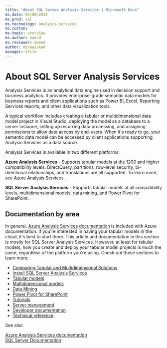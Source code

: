 ```yaml
---
title: "About SQL Server Analysis Services | Microsoft Docs"
ms.date: 05/08/2018
ms.prod: sql
ms.technology: analysis-services
ms.custom:
ms.topic: overview
ms.author: owend
ms.reviewer: owend
author: minewiskan
manager: kfile
---
```

# About SQL Server Analysis Services

Analysis Services is an analytical data engine used in decision support and business analytics. It provides enterprise-grade semantic data models for business reports and client applications such as Power BI, Excel, Reporting Services reports, and other data visualization tools.  

A typical workflow includes creating a tabular or multidimensional data model project in Visual Studio, deploying the model as a database to a server instance, setting up recurring data processing, and assigning permissions to allow data access by end-users. When it's ready to go, your semantic data model can be accessed by client applications supporting Analysis Services as a data source.  

Analysis Services is available in two different platforms: 

**Azure Analysis Services** - Supports tabular models at the 1200 and higher compatibility levels. DirectQuery, partitions, row-level security, bi-directional relationships, and translations are all supported. To learn more, see [Azure Analysis Services](https://docs.microsoft.com/azure/analysis-services/).

**SQL Server Analysis Services** - Supports tabular models at all compatibility levels, multidimensional models, data mining, and Power Pivot for SharePoint.
 
 ## Documentation by area  
In general, [Azure Analysis Services documentation](https://docs.microsoft.com/azure/analysis-services/) is included with Azure documentation. If you're interested in having your tabular models in the cloud, it's best to start there. This article and documentation in this section is mostly for SQL Server Analysis Services. However, at least for tabular models, how you create and deploy your tabular model projects is much the same, regardless of the platform you're using. Check out these sections to learn more:

   
*  [Comparing Tabular and Multidimensional Solutions](../analysis-services/comparing-tabular-and-multidimensional-solutions-ssas.md)   
*  [Install SQL Server Analysis Services](../analysis-services/instances/install-windows/install-analysis-services.md)
*  [Tabular models](../analysis-services/tabular-models/tabular-models-ssas.md)  
*  [Multidimensional models](../analysis-services/multidimensional-models/multidimensional-models-ssas.md)  
*  [Data Mining](../analysis-services/data-mining/data-mining-ssas.md)  
*  [Power Pivot for SharePoint](../analysis-services/power-pivot-sharepoint/power-pivot-for-sharepoint-ssas.md)  
*  [Tutorials](../analysis-services/analysis-services-tutorials-ssas.md)   
*  [Server management](../analysis-services/instances/analysis-services-instance-management.md)    
*  [Developer documentation](analysis-services-developer-documentation.md)  
*  [Technical reference](../analysis-services/powershell/technical-reference-ssas.md)

See also

[Azure Analysis Services documentation](https://docs.microsoft.com/azure/analysis-services/)   
[SQL Server Documentation](../sql-server/sql-server-technical-documentation.md)
